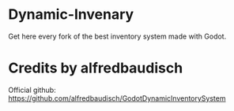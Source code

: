 # Dynamic-Invenary
Get here every fork of the best inventory system  made with Godot.

# Credits by alfredbaudisch
Official github: https://github.com/alfredbaudisch/GodotDynamicInventorySystem
